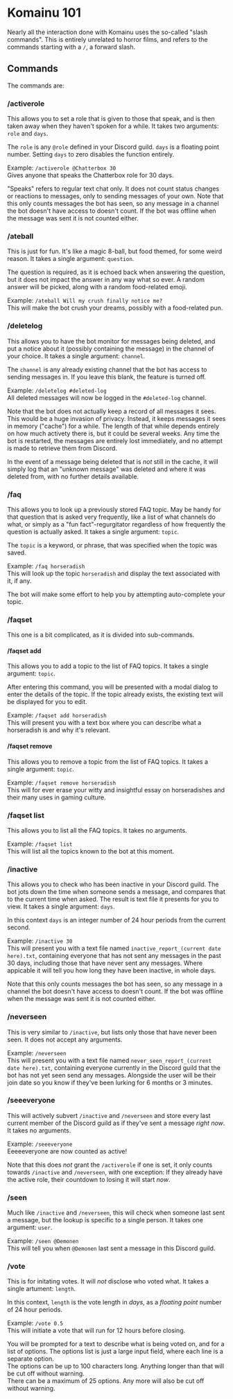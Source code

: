 # Komainu 101

Nearly all the interaction done with Komainu uses the so-called "slash commands". This is entirely unrelated to horror films, and refers to the commands starting with a `/`, a forward slash.

## Commands

The commands are:

### /activerole

This allows you to set a role that is given to those that speak, and is then taken away when they haven't spoken for a while. It takes two arguments: `role` and `days`.

The `role` is any `@role` defined in your Discord guild. `days` is a floating point number. Setting `days` to zero disables the function entirely.

Example:  `/activerole @Chatterbox 30`  
Gives anyone that speaks the Chatterbox role for 30 days.

"Speaks" refers to regular text chat only. It does not count status changes or reactions to messages, only to sending messages of your own. Note that this only counts messages the bot has seen, so any message in a channel the bot doesn't have access to doesn't count. If the bot was offline when the message was sent it is not counted either.

### /ateball

This is just for fun. It's like a magic 8-ball, but food themed, for some weird reason. It takes a single argument: `question`.

The question is required, as it is echoed back when answering the question, but it does not impact the answer in any way what so ever. A random answer will be picked, along with a random food-related emoji.

Example: `/ateball Will my crush finally notice me?`  
This will make the bot crush your dreams, possibly with a food-related pun.

### /deletelog

This allows you to have the bot monitor for messages being deleted, and put a notice about it (possibly containing the message) in the channel of your choice. It takes a single argument:  `channel`.

The `channel` is any already existing channel that the bot has access to sending messages in. If you leave this blank, the feature is turned off.

Example:  `/deletelog #deleted-log`  
All deleted messages will now be logged in the `#deleted-log` channel.

Note that the bot does not actually keep a record of all messages it sees. This would be a huge invasion of privacy. Instead, it keeps messages it sees in memory ("cache") for a while. The length of that while depends entirely on how much activety there is, but it could be several weeks. Any time the bot is restarted, the messages are entirely lost immediately, and no attempt is made to retrieve them from Discord.

In the event of a message being deleted that is *not* still in the cache, it will simply log that an "unknown message" was deleted and where it was deleted from, with no further details available.

### /faq

This allows you to look up a previously stored FAQ topic. May be handy for that question that is asked very frequently, like a list of what channels do what, or simply as a "fun fact"-regurgitator regardless of how frequently the question is actually asked. It takes a single argument:  `topic`.

The `topic` is a keyword, or phrase, that was specified when the topic was saved.

Example: `/faq horseradish`  
This will look up the topic `horseradish` and display the text associated with it, if any.

The bot will make some effort to help you by attempting auto-complete your topic.

### /faqset

This one is a bit complicated, as it is divided into sub-commands.

#### /faqset add

This allows you to add a topic to the list of FAQ topics. It takes a single argument:  `topic`.

After entering this command, you will be presented with a modal dialog to enter the details of the topic. If the topic already exists, the existing text will be displayed for you to edit.

Example:  `/faqset add horseradish`  
This will present you with a text box where you can describe what a horseradish is and why it's relevant.

#### /faqset remove

This allows you to remove a topic from the list of FAQ topics. It takes a single argument: `topic`.

Example: `/faqset remove horseradish`  
This will for ever erase your witty and insightful essay on horseradishes and their many uses in gaming culture.

### /faqset list

This allows you to list all the FAQ topics. It takes no arguments.

Example: `/faqset list`  
This will list all the topics known to the bot at this moment.

### /inactive

This allows you to check who has been inactive in your Discord guild. The bot jots down the time when someone sends a message, and compares that to the current time when asked. The result is text file it presents for you to view. It takes a single argument: `days`.

In this context `days` is an integer number of 24 hour periods from the current second.

Example: `/inactive 30`  
This will present you with a text file named `inactive_report_(current date here).txt`, containing everyone that has not sent any messages in the past 30 days, including those that have never sent any messages. Where appicable it will tell you how long they have been inactive, in whole days.

Note that this only counts messages the bot has seen, so any message in a channel the bot doesn't have access to doesn't count. If the bot was offline when the message was sent it is not counted either.

### /neverseen

This is very similar to `/inactive`, but lists only those that have never been seen. It does not accept any arguments.

Example:  `/neverseen`  
This will present you with a text file named `never_seen_report_(current date here).txt`, containing everyone currently in the Discord guild that the bot has not yet seen send any messages. Alongside the user will be their join date so you know if they've been lurking for 6 months or 3 minutes.

### /seeeveryone

This will actively subvert `/inactive` and `/neverseen` and store every last current member of the Discord guild as if they've sent a message *right now*. It takes no arguments.

Example:  `/seeeveryone`  
Eeeeeveryone are now counted as active!

Note that this does *not* grant the `/activerole` if one is set, it only counts towards `/inactive` and `/neverseen`, with one exception:  If they already have the active role, their countdown to losing it will start *now*.

### /seen

Much like `/inactive` and `/neverseen`, this will check when someone last sent a message, but the lookup is specific to a single person. It takes one argument: `user`.

Example: `/seen @Demonen`  
This will tell you when `@Demonen` last sent a message in this Discord guild.

### /vote

This is for initating votes. It will *not* disclose who voted what. It takes a single artument:  `length`.

In this context, `length` is the vote length in *days*, as a *floating point* number of 24 hour periods.

Example: `/vote 0.5`  
This will initiate a vote that will run for 12 hours before closing.

You will be prompted for a text to describe what is being voted on, and for a list of options. The options list is just a large input field, where each line is a separate option.  
The options can be up to 100 characters long. Anything longer than that will be cut off without warning.  
There can be a maximum of 25 options. Any more will also be cut off without warning.
